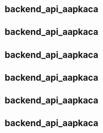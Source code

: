 # backend_api_aapkaca
# backend_api_aapkaca
# backend_api_aapkaca
# backend_api_aapkaca
# backend_api_aapkaca
# backend_api_aapkaca
